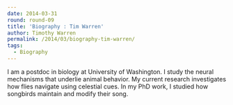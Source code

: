 ```yaml
---
date: 2014-03-31
round: round-09
title: 'Biography : Tim Warren'
author: Timothy Warren
permalink: /2014/03/biography-tim-warren/
tags:
  - Biography
---
```

I am a postdoc in biology at University of Washington. I study the neural mechanisms that underlie animal behavior. My current research investigates how flies navigate using celestial cues. In my PhD work, I studied how songbirds maintain and modify their song.

&nbsp;
